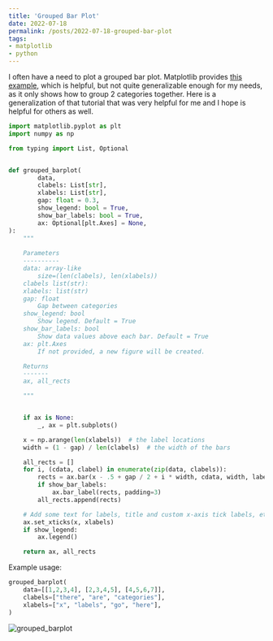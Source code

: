 ```yaml
---
title: 'Grouped Bar Plot'
date: 2022-07-18
permalink: /posts/2022-07-18-grouped-bar-plot
tags:
- matplotlib
- python
---
```


I often have a need to plot a grouped bar plot. Matplotlib provides
[this example](https://matplotlib.org/stable/gallery/lines_bars_and_markers/barchart.html),
which is helpful, but not quite generalizable enough for my needs, as it only
shows how to group 2 categories together. Here is a generalization of that
tutorial that was very helpful for me and I hope is helpful for others as well.

```python
import matplotlib.pyplot as plt
import numpy as np

from typing import List, Optional


def grouped_barplot(
        data,
        clabels: List[str],
        xlabels: List[str],
        gap: float = 0.3,
        show_legend: bool = True,
        show_bar_labels: bool = True,
        ax: Optional[plt.Axes] = None,
):
    """
    
    Parameters
    ----------
    data: array-like
        size=(len(clabels), len(xlabels))
    clabels list(str):
    xlabels: list(str)
    gap: float
        Gap between categories
    show_legend: bool
        Show legend. Default = True
    show_bar_labels: bool
        Show data values above each bar. Default = True
    ax: plt.Axes
        If not provided, a new figure will be created.

    Returns
    -------
    ax, all_rects

    """


    if ax is None:
        _, ax = plt.subplots()

    x = np.arange(len(xlabels))  # the label locations
    width = (1 - gap) / len(clabels)  # the width of the bars

    all_rects = []
    for i, (cdata, clabel) in enumerate(zip(data, clabels)):
        rects = ax.bar(x - .5 + gap / 2 + i * width, cdata, width, label=clabel)
        if show_bar_labels:
            ax.bar_label(rects, padding=3)
        all_rects.append(rects)

    # Add some text for labels, title and custom x-axis tick labels, etc.
    ax.set_xticks(x, xlabels)
    if show_legend:
        ax.legend()

    return ax, all_rects
```

Example usage:

```python
grouped_barplot(
    data=[[1,2,3,4], [2,3,4,5], [4,5,6,7]],
    clabels=["there", "are", "categories"],
    xlabels=["x", "labels", "go", "here"],
)
```

![grouped_barplot](../../images/grouped_barplot.png)



